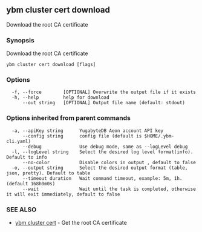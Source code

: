 ## ybm cluster cert download

Download the root CA certificate

### Synopsis

Download the root CA certificate

```
ybm cluster cert download [flags]
```

### Options

```
  -f, --force        [OPTIONAL] Overwrite the output file if it exists
  -h, --help         help for download
      --out string   [OPTIONAL] Output file name (default: stdout)
```

### Options inherited from parent commands

```
  -a, --apiKey string      YugabyteDB Aeon account API key
      --config string      config file (default is $HOME/.ybm-cli.yaml)
      --debug              Use debug mode, same as --logLevel debug
  -l, --logLevel string    Select the desired log level format(info). Default to info
      --no-color           Disable colors in output , default to false
  -o, --output string      Select the desired output format (table, json, pretty). Default to table
      --timeout duration   Wait command timeout, example: 5m, 1h. (default 168h0m0s)
      --wait               Wait until the task is completed, otherwise it will exit immediately, default to false
```

### SEE ALSO

* [ybm cluster cert](ybm_cluster_cert.md)	 - Get the root CA certificate

